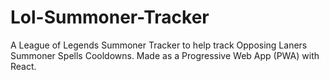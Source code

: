 # Lol-Summoner-Tracker
A League of Legends Summoner Tracker to help track Opposing Laners Summoner Spells Cooldowns. Made as a Progressive Web App (PWA) with React.
